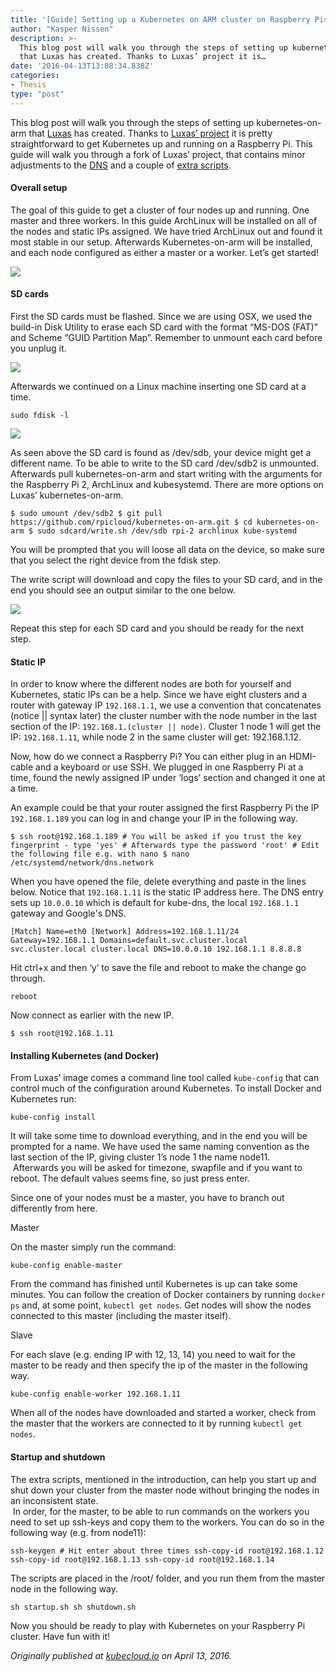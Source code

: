 ```yaml
---
title: '[Guide] Setting up a Kubernetes on ARM cluster on Raspberry Pis'
author: "Kasper Nissen"
description: >-
  This blog post will walk you through the steps of setting up kubernetes-on-arm
  that Luxas has created. Thanks to Luxas’ project it is…
date: '2016-04-13T13:08:34.838Z'
categories: 
- Thesis
type: "post"
---
```


This blog post will walk you through the steps of setting up kubernetes-on-arm that [Luxas](https://github.com/luxas/) has created. Thanks to [Luxas’ project](https://github.com/luxas/kubernetes-on-arm) it is pretty straightforward to get Kubernetes up and running on a Raspberry Pi. This guide will walk you through a fork of Luxas’ project, that contains minor adjustments to the [DNS](https://github.com/rpicloud/kubernetes-on-arm/commit/d7635f8e6e45f9657f53f71b5f0b54403da0c7af) and a couple of [extra scripts](https://github.com/rpicloud/kubernetes-on-arm/commit/51d5edaa548f70680e43cdaa7f0a79d9edb371a6).

#### Overall setup

The goal of this guide to get a cluster of four nodes up and running. One master and three workers. In this guide ArchLinux will be installed on all of the nodes and static IPs assigned. We have tried ArchLinux out and found it most stable in our setup. Afterwards Kubernetes-on-arm will be installed, and each node configured as either a master or a worker. Let’s get started!

![](/images/0__319jSZ4qdgJgHaW4.jpg)

#### SD cards

First the SD cards must be flashed. Since we are using OSX, we used the build-in Disk Utility to erase each SD card with the format “MS-DOS (FAT)” and Scheme “GUID Partition Map”. Remember to unmount each card before you unplug it.

![](/images/0__VylGV3YROrxRl__FT.png)

Afterwards we continued on a Linux machine inserting one SD card at a time.

```
sudo fdisk -l
```

![](/images/0__S8Vq0N3NiOwm61tg.png)

As seen above the SD card is found as /dev/sdb, your device might get a different name. To be able to write to the SD card /dev/sdb2 is unmounted. Afterwards pull kubernetes-on-arm and start writing with the arguments for the Raspberry Pi 2, ArchLinux and kubesystemd. There are more options on Luxas’ kubernetes-on-arm.

```
$ sudo umount /dev/sdb2 $ git pull https://github.com/rpicloud/kubernetes-on-arm.git $ cd kubernetes-on-arm $ sudo sdcard/write.sh /dev/sdb rpi-2 archlinux kube-systemd
```

You will be prompted that you will loose all data on the device, so make sure that you select the right device from the fdisk step.

The write script will download and copy the files to your SD card, and in the end you should see an output similar to the one below.

![](/images/0__1gqy2EiUdWpRXCE1.png)

Repeat this step for each SD card and you should be ready for the next step.

#### Static IP

In order to know where the different nodes are both for yourself and Kubernetes, static IPs can be a help. Since we have eight clusters and a router with gateway IP `192.168.1.1`, we use a convention that concatenates (notice || syntax later) the cluster number with the node number in the last section of the IP: `192.168.1.(cluster || node)`. Cluster 1 node 1 will get the IP: `192.168.1.11`, while node 2 in the same cluster will get: 192.168.1.12.

Now, how do we connect a Raspberry Pi? You can either plug in an HDMI-cable and a keyboard or use SSH. We plugged in one Raspberry Pi at a time, found the newly assigned IP under ‘logs’ section and changed it one at a time.

An example could be that your router assigned the first Raspberry Pi the IP `192.168.1.189` you can log in and change your IP in the following way.

```
$ ssh root@192.168.1.189 # You will be asked if you trust the key fingerprint - type 'yes' # Afterwards type the password 'root' # Edit the following file e.g. with nano $ nano /etc/systemd/network/dns.network
```

When you have opened the file, delete everything and paste in the lines below. Notice that `192.168.1.11` is the static IP address here. The DNS entry sets up `10.0.0.10` which is default for kube-dns, the local `192.168.1.1` gateway and Google's DNS.

```
[Match] Name=eth0 [Network] Address=192.168.1.11/24 Gateway=192.168.1.1 Domains=default.svc.cluster.local svc.cluster.local cluster.local DNS=10.0.0.10 192.168.1.1 8.8.8.8
```

Hit ctrl+x and then ‘y’ to save the file and reboot to make the change go through.

```
reboot
```

Now connect as earlier with the new IP.

```
$ ssh root@192.168.1.11
```

#### Installing Kubernetes (and Docker)

From Luxas’ image comes a command line tool called `kube-config` that can control much of the configuration around Kubernetes. To install Docker and Kubernetes run:

```
kube-config install
```

It will take some time to download everything, and in the end you will be prompted for a name. We have used the same naming convention as the last section of the IP, giving cluster 1’s node 1 the name node11.   
 Afterwards you will be asked for timezone, swapfile and if you want to reboot. The default values seems fine, so just press enter.

Since one of your nodes must be a master, you have to branch out differently from here.

Master

On the master simply run the command:

```
kube-config enable-master
```

From the command has finished until Kubernetes is up can take some minutes. You can follow the creation of Docker containers by running `docker ps` and, at some point, `kubectl get nodes`. Get nodes will show the nodes connected to this master (including the master itself).

Slave

For each slave (e.g. ending IP with 12, 13, 14) you need to wait for the master to be ready and then specify the ip of the master in the following way.

```
kube-config enable-worker 192.168.1.11
```

When all of the nodes have downloaded and started a worker, check from the master that the workers are connected to it by running `kubectl get nodes`.

#### Startup and shutdown

The extra scripts, mentioned in the introduction, can help you start up and shut down your cluster from the master node without bringing the nodes in an inconsistent state.   
 In order, for the master, to be able to run commands on the workers you need to set up ssh-keys and copy them to the workers. You can do so in the following way (e.g. from node11):

```
ssh-keygen # Hit enter about three times ssh-copy-id root@192.168.1.12 ssh-copy-id root@192.168.1.13 ssh-copy-id root@192.168.1.14
```

The scripts are placed in the /root/ folder, and you run them from the master node in the following way.

```
sh startup.sh sh shutdown.sh
```

Now you should be ready to play with Kubernetes on your Raspberry Pi cluster. Have fun with it!

_Originally published at_ [_kubecloud.io_](http://kubecloud.io/kubernetes-on-arm-cluster/) _on April 13, 2016._